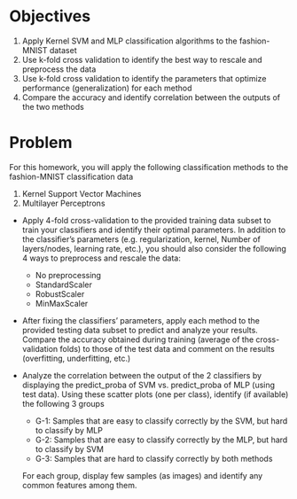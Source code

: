 # Objectives
1. Apply Kernel SVM and MLP classification algorithms to the fashion-MNIST dataset
2. Use k-fold cross validation to identify the best way to rescale and preprocess the data
3. Use k-fold cross validation to identify the parameters that optimize performance
(generalization) for each method
4. Compare the accuracy and identify correlation between the outputs of the two methods


# Problem
For this homework, you will apply the following classification methods to the fashion-MNIST
classification data
1. Kernel Support Vector Machines
2. Multilayer Perceptrons

- Apply 4-fold cross-validation to the provided training data subset to train your classifiers and
identify their optimal parameters. In addition to the classifier’s parameters (e.g. regularization,
kernel, Number of layers/nodes, learning rate, etc.), you should also consider the following 4 ways
to preprocess and rescale the data:
  - No preprocessing
  - StandardScaler
  - RobustScaler 
  - MinMaxScaler

- After fixing the classifiers’ parameters, apply each method to the provided testing data subset to
predict and analyze your results. Compare the accuracy obtained during training (average of the
cross-validation folds) to those of the test data and comment on the results (overfitting,
underfitting, etc.)

- Analyze the correlation between the output of the 2 classifiers by displaying the predict_proba of
SVM vs. predict_proba of MLP (using test data). Using these scatter plots (one per class), identify
(if available) the following 3 groups 
  - G-1: Samples that are easy to classify correctly by the SVM, but hard to classify by MLP 
  - G-2: Samples that are easy to classify correctly by the MLP, but hard to classify by SVM 
  - G-3: Samples that are hard to classify correctly by both methods
  
  For each group, display few samples (as images) and identify any common features among them.

